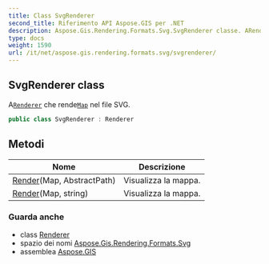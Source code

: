 ```yaml
---
title: Class SvgRenderer
second_title: Riferimento API Aspose.GIS per .NET
description: Aspose.Gis.Rendering.Formats.Svg.SvgRenderer classe. ARenderer che rendeMap nel file SVG.
type: docs
weight: 1590
url: /it/net/aspose.gis.rendering.formats.svg/svgrenderer/
---
```

## SvgRenderer class

A[`Renderer`](../../aspose.gis.rendering/renderer/) che rende[`Map`](../../aspose.gis.rendering/map/) nel file SVG.

```csharp
public class SvgRenderer : Renderer
```

## Metodi

| Nome | Descrizione |
| --- | --- |
| [Render](../../aspose.gis.rendering/renderer/render/)(Map, AbstractPath) | Visualizza la mappa. |
| [Render](../../aspose.gis.rendering/renderer/render/)(Map, string) | Visualizza la mappa. |

### Guarda anche

* class [Renderer](../../aspose.gis.rendering/renderer/)
* spazio dei nomi [Aspose.Gis.Rendering.Formats.Svg](../../aspose.gis.rendering.formats.svg/)
* assemblea [Aspose.GIS](../../)


